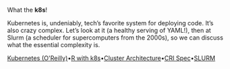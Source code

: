 What the **k8s**!

Kubernetes is, undeniably, tech’s favorite system for deploying code. It’s also crazy complex. Let’s look at it (a healthy serving of YAML!), then at Slurm (a scheduler for supercomputers from the 2000s), so we can discuss what the essential complexity is.

[Kubernetes (O'Reilly)](https://theswissbay.ch/pdf/Books/Computer%20science/O%27Reilly/kubernetes.pdf)•[R with k8s](https://blog.djnavarro.net/posts/2023-01-10_kubernetes/)•[Cluster Architecture](https://kubernetes.io/docs/concepts/architecture/)•[CRI Spec](https://github.com/kubernetes/kubernetes/blob/v1.28.3/staging/src/k8s.io/cri-api/pkg/apis/runtime/v1/api.proto)•[SLURM](https://slurm.schedmd.com/slurm_design.pdf)